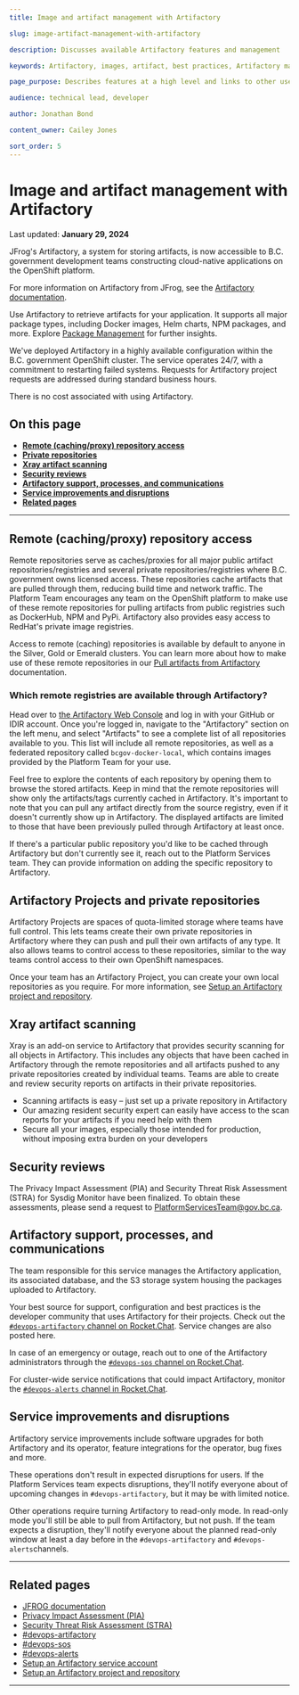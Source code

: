 ```yaml
---
title: Image and artifact management with Artifactory

slug: image-artifact-management-with-artifactory

description: Discusses available Artifactory features and management

keywords: Artifactory, images, artifact, best practices, Artifactory management, repositories, projects, service account

page_purpose: Describes features at a high level and links to other useful pages with information on Artifactory

audience: technical lead, developer

author: Jonathan Bond

content_owner: Cailey Jones

sort_order: 5
---
```


# Image and artifact management with Artifactory
Last updated: **January 29, 2024**

JFrog's Artifactory, a system for storing artifacts, is now accessible to B.C. government development teams constructing cloud-native applications on the OpenShift platform.

For more information on Artifactory from JFrog, see the [Artifactory documentation](https://www.jfrog.com/confluence/site/documentation).

Use Artifactory to retrieve artifacts for your application. It supports all major package types, including Docker images, Helm charts, NPM packages, and more. Explore [Package Management](https://www.jfrog.com/confluence/display/JFROG/Package+Management) for further insights.

We've deployed Artifactory in a highly available configuration within the B.C. government OpenShift cluster. The service operates 24/7, with a commitment to restarting failed systems. Requests for Artifactory project requests are addressed during standard business hours.

There is no cost associated with using Artifactory.

## On this page
- **[Remote (caching/proxy) repository access](#remote-cachingproxy-repository-access)**
- **[Private repositories](#local-private-repositories)**
- **[Xray artifact scanning](#xray-artifact-scanning)**
- **[Security reviews](#security-reviews)**
- **[Artifactory support, processes, and communications](#artifactory-support-processes-and-communications)**
- **[Service improvements and disruptions](#service-improvements-and-disruptions)**
- **[Related pages](#related-pages)**
---

## Remote (caching/proxy) repository access

Remote repositories serve as caches/proxies for all major public artifact repositories/registries and several private repositories/registries where B.C. government owns licensed access. These repositories cache artifacts that are pulled through them, reducing build time and network traffic. The Platform Team encourages any team on the OpenShift platform to make use of these remote repositories for pulling artifacts from public registries such as DockerHub, NPM and PyPi. Artifactory also provides easy access to RedHat's private image registries.

Access to remote (caching) repositories is available by default to anyone in the Silver, Gold or Emerald clusters. You can learn more about how to make use of these remote repositories in our [Pull artifacts from Artifactory](../build-deploy-and-maintain-apps/push-pull-artifacts-artifactory.md) documentation.

### Which remote registries are available through Artifactory?

Head over to [the Artifactory Web Console](https://artifacts.developer.gov.bc.ca) and log in with your GitHub or IDIR account. Once you're logged in, navigate to the "Artifactory" section on the left menu, and select "Artifacts" to see a complete list of all repositories available to you. This list will include all remote repositories, as well as a federated repository called `bcgov-docker-local`, which contains images provided by the Platform Team for your use. 

Feel free to explore the contents of each repository by opening them to browse the stored artifacts. Keep in mind that the remote repositories will show only the artifacts/tags currently cached in Artifactory. It's important to note that you can pull any artifact directly from the source registry, even if it doesn't currently show up in Artifactory. The displayed artifacts are limited to those that have been previously pulled through Artifactory at least once.

If there's a particular public repository you'd like to be cached through Artifactory but don't currently see it, reach out to the Platform Services team. They can provide information on adding the specific repository to Artifactory.

## Artifactory Projects and private repositories

Artifactory Projects are spaces of quota-limited storage where teams have full control. This lets teams create their own private repositories in Artifactory where they can push and pull their own artifacts of any type. It also allows teams to control access to these repositories, similar to the way teams control access to their own OpenShift namespaces.

Once your team has an Artifactory Project, you can create your own local repositories as you require. For more information, see [Setup an Artifactory project and repository](../build-deploy-and-maintain-apps/setup-artifactory-project-repository.md).

## Xray artifact scanning

Xray is an add-on service to Artifactory that provides security scanning for all objects in Artifactory. This includes any objects that have been cached in Artifactory through the remote repositories and all artifacts pushed to any private repositories created by individual teams. Teams are able to create and review security reports on artifacts in their private repositories.

* Scanning artifacts is easy – just set up a private repository in Artifactory
* Our amazing resident security expert can easily have access to the scan reports for your artifacts if you need help with them
* Secure all your images, especially those intended for production, without imposing extra burden on your developers

## Security reviews

The Privacy Impact Assessment (PIA) and Security Threat Risk Assessment (STRA) for Sysdig Monitor have been finalized. To obtain these assessments, please send a request to PlatformServicesTeam@gov.bc.ca.

## Artifactory support, processes, and communications

The team responsible for this service manages the Artifactory application, its associated database, and the S3 storage system housing the packages uploaded to Artifactory.

Your best source for support, configuration and best practices is the developer community that uses Artifactory for their projects. Check out the [`#devops-artifactory` channel on Rocket.Chat](https://chat.developer.gov.bc.ca/channel/devops-artifactory). Service changes are also posted here.

In case of an emergency or outage, reach out to one of the Artifactory administrators through the [`#devops-sos` channel on Rocket.Chat](https://chat.developer.gov.bc.ca/channel/devops-sos).

For cluster-wide service notifications that could impact Artifactory, monitor the [`#devops-alerts` channel in Rocket.Chat](https://chat.developer.gov.bc.ca/channel/devops-alerts).

## Service improvements and disruptions

Artifactory service improvements include software upgrades for both Artifactory and its operator, feature integrations for the operator, bug fixes and more.

These operations don't result in expected disruptions for users. If the Platform Services team expects disruptions, they'll notify everyone about of upcoming changes in `#devops-artifactory`, but it may be with limited notice.

Other operations require turning Artifactory to read-only mode. In read-only mode you'll still be able to pull from Artifactory, but not push. If the team expects a disruption, they'll notify everyone about the planned read-only window at least a day before in the `#devops-artifactory` and `#devops-alerts`channels.

---
## Related pages


* [JFROG documentation](https://www.jfrog.com/confluence/site/documentation)
* [Privacy Impact Assessment (PIA)](https://www2.gov.bc.ca/gov/content/governments/services-for-government/information-management-technology/privacy/privacy-impact-assessments)
* [Security Threat Risk Assessment (STRA)](https://www2.gov.bc.ca/gov/content/governments/services-for-government/information-management-technology/information-security/security-threat-and-risk-assessment)
* [#devops-artifactory](https://chat.developer.gov.bc.ca/channel/devops-artifactory)
* [#devops-sos](https://chat.developer.gov.bc.ca/channel/devops-sos)
* [#devops-alerts](https://chat.developer.gov.bc.ca/channel/devops-alerts)
* [Setup an Artifactory service account](../build-deploy-and-maintain-apps/setup-artifactory-service-account.md)
* [Setup an Artifactory project and repository](../build-deploy-and-maintain-apps/setup-artifactory-project-repository.md)

---

